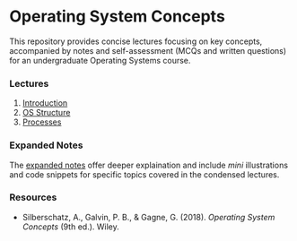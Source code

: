 # Operating System Concepts
This repository provides concise lectures focusing on key concepts, accompanied by notes and self-assessment (MCQs and written questions) for an undergraduate Operating Systems course.

### Lectures
1. [Introduction](1-intro.md)
2. [OS Structure](2-struct.md)
3. [Processes](3-procs.md)

### Expanded Notes
The [expanded notes](./more) offer deeper explaination and include *mini* illustrations and code snippets for specific topics covered in the condensed lectures.

### Resources
- Silberschatz, A., Galvin, P. B., & Gagne, G. (2018). *Operating System Concepts* (9th ed.). Wiley.
